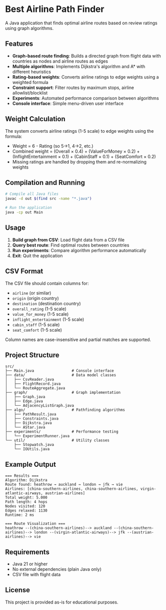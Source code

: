 # Best Airline Path Finder

A Java application that finds optimal airline routes based on review ratings using graph algorithms.

## Features

- **Graph-based route finding**: Builds a directed graph from flight data with countries as nodes and airline routes as edges
- **Multiple algorithms**: Implements Dijkstra's algorithm and A* with different heuristics
- **Rating-based weights**: Converts airline ratings to edge weights using a weighted formula
- **Constraint support**: Filter routes by maximum stops, airline allowlist/blocklist
- **Experiments**: Automated performance comparison between algorithms
- **Console interface**: Simple menu-driven user interface

## Weight Calculation

The system converts airline ratings (1-5 scale) to edge weights using the formula:
- Weight = 6 - Rating (so 5→1, 4→2, etc.)
- Combined weight = (Overall × 0.4) + (ValueForMoney × 0.2) + (InflightEntertainment × 0.1) + (CabinStaff × 0.1) + (SeatComfort × 0.2)
- Missing ratings are handled by dropping them and re-normalizing weights

## Compilation and Running

```bash
# Compile all Java files
javac -d out $(find src -name "*.java")

# Run the application
java -cp out Main
```

## Usage

1. **Build graph from CSV**: Load flight data from a CSV file
2. **Query best route**: Find optimal routes between countries
3. **Run experiments**: Compare algorithm performance automatically
4. **Exit**: Quit the application

## CSV Format

The CSV file should contain columns for:
- `airline` (or similar)
- `origin` (origin country)
- `destination` (destination country)  
- `overall_rating` (1-5 scale)
- `value_for_money` (1-5 scale)
- `inflight_entertainment` (1-5 scale)
- `cabin_staff` (1-5 scale)
- `seat_comfort` (1-5 scale)

Column names are case-insensitive and partial matches are supported.

## Project Structure

```
src/
├── Main.java                 # Console interface
├── data/                     # Data model classes
│   ├── CsvReader.java
│   ├── FlightRecord.java
│   └── RouteAggregate.java
├── graph/                    # Graph implementation
│   ├── Graph.java
│   ├── Edge.java
│   └── AdjacencyListGraph.java
├── algo/                     # Pathfinding algorithms
│   ├── PathResult.java
│   ├── Constraints.java
│   ├── Dijkstra.java
│   └── AStar.java
├── experiments/              # Performance testing
│   └── ExperimentRunner.java
└── util/                     # Utility classes
    ├── Stopwatch.java
    └── IOUtils.java
```

## Example Output

```
=== Results ===
Algorithm: Dijkstra
Route found: heathrow → auckland → london → jfk → vie
Airlines: [china-southern-airlines, china-southern-airlines, virgin-atlantic-airways, austrian-airlines]
Total weight: 5.000
Path length: 4 hops
Nodes visited: 120
Edges relaxed: 1130
Runtime: 2 ms

=== Route Visualization ===
heathrow --(china-southern-airlines)--> auckland --(china-southern-airlines)--> london --(virgin-atlantic-airways)--> jfk --(austrian-airlines)--> vie
```

## Requirements

- Java 21 or higher
- No external dependencies (plain Java only)
- CSV file with flight data

## License

This project is provided as-is for educational purposes.

